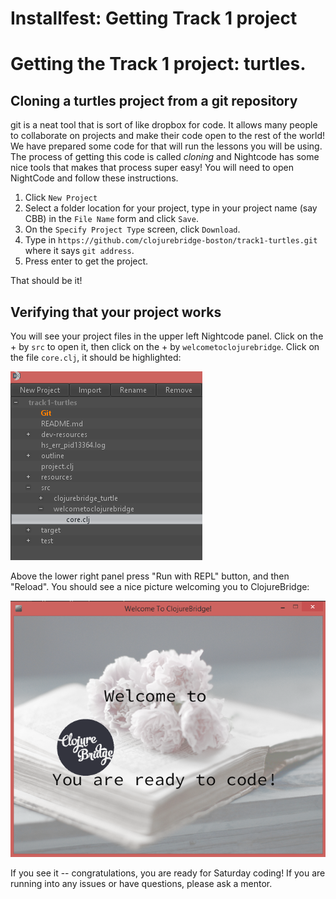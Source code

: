 Installfest: Getting Track 1 project
===========================

# Getting the Track 1 project: turtles. 

## Cloning a turtles project from a git repository

git is a neat tool that is sort of like dropbox for code. It allows many people to collaborate on projects and make their code open to the rest of the world! We have prepared some code for that will run the lessons you will be using. The process of getting this code is called *cloning* and Nightcode has some nice tools that makes that process super easy! You will need to open NightCode and follow these instructions. 


 1. Click `New Project`
 2. Select a folder location for your project, type in your project name (say CBB) in the `File Name` form and click `Save`.
 3. On the `Specify Project Type` screen, click `Download`. 
 4. Type in `https://github.com/clojurebridge-boston/track1-turtles.git` where it says `git address`.
 5. Press enter to get the project. 


That should be it!

## Verifying that your project works

You will see your project files in the upper left Nightcode panel. Click on the + by `src` to open it, then click on the + by `welcometoclojurebridge`. Click on the file `core.clj`, it should be highlighted: 

![Selecting the welcome file](img/track1-project.png)

Above the lower right panel press "Run with REPL" button, and then "Reload". You should see a nice picture welcoming you to ClojureBridge:

![Running the welcome app](img/track1-welcome.png)

If you see it -- congratulations, you are ready for Saturday coding! If you are running into any issues or have questions, please ask a mentor. 

